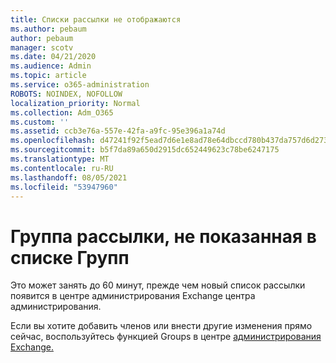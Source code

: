 ```yaml
---
title: Списки рассылки не отображаются
ms.author: pebaum
author: pebaum
manager: scotv
ms.date: 04/21/2020
ms.audience: Admin
ms.topic: article
ms.service: o365-administration
ROBOTS: NOINDEX, NOFOLLOW
localization_priority: Normal
ms.collection: Adm_O365
ms.custom: ''
ms.assetid: ccb3e76a-557e-42fa-a9fc-95e396a1a74d
ms.openlocfilehash: d47241f92f5ead7d6e1e8ad78e64dbccd780b437da757d6d273778fcc5372378
ms.sourcegitcommit: b5f7da89a650d2915dc652449623c78be6247175
ms.translationtype: MT
ms.contentlocale: ru-RU
ms.lasthandoff: 08/05/2021
ms.locfileid: "53947960"
---
```

# <a name="distribution-group-not-showing-in-groups-list"></a>Группа рассылки, не показанная в списке Групп

Это может занять до 60 минут, прежде чем новый список рассылки появится в центре администрирования Exchange центра администрирования.
  
Если вы хотите добавить членов или внести другие изменения прямо сейчас, воспользуйтесь функцией Groups в центре [администрирования Exchange.](https://outlook.office365.com/ecp/?rfr=Admin_o365&amp;exsvurl=1&amp;mkt=en-US.aspx)
  

